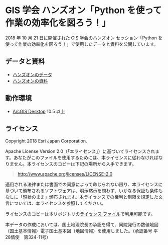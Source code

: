 # GIS 学会 ハンズオン「Python を使って作業の効率化を図ろう！」
2018 年 10 月 21 日に開催された GIS 学会のハンズオン セッション「Python を使って作業の効率化を図ろう！」で使用したデータと資料を公開しています。

## データと資料
* [ハンズオンのデータ](https://github.com/EsriJapan/workshops/tree/master/20181021_arcpy-hands-on/hands-on)
* [ハンズオンの資料](https://github.com/EsriJapan/workshops/blob/master/20181021_arcpy-hands-on/Python%E3%82%92%E4%BD%BF%E3%81%A3%E3%81%A6%E4%BD%9C%E6%A5%AD%E3%81%AE%E5%8A%B9%E7%8E%87%E5%8C%96%E3%82%92%E5%9B%B3%E3%82%8D%E3%81%86!%20.pdf)


## 動作環境
* [ArcGIS Desktop](http://www.esrij.com/products/arcgis-for-desktop/) 10.5 以上  
## ライセンス
Copyright 2018 Esri Japan Corporation.

Apache License Version 2.0（「本ライセンス」）に基づいてライセンスされます。あなたがこのファイルを使用するためには、本ライセンスに従わなければなりません。本ライセンスのコピーは下記の場所から入手できます。

> http://www.apache.org/licenses/LICENSE-2.0

適用される法律または書面での同意によって命じられない限り、本ライセンスに基づいて頒布されるソフトウェアは、明示黙示を問わず、いかなる保証も条件もなしに「現状のまま」頒布されます。本ライセンスでの権利と制限を規定した文言については、本ライセンスを参照してください。

ライセンスのコピーは本リポジトリの[ライセンス ファイル](./LICENSE)で利用可能です。

本データの作成においては、国土地理院長の承認を得て、同院発行の数値地図（国土基本情報）電子国土基本図（地図情報）を使用しました。（承認番号 平28情使　第324-11号）

